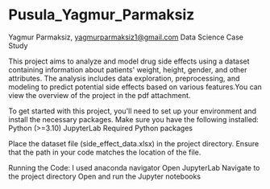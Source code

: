 # Pusula_Yagmur_Parmaksiz
Yagmur Parmaksiz, yagmurparmaksiz1@gmail.com
Data Science Case Study

This project aims to analyze and model drug side effects using a dataset containing information about patients' weight, height, gender, and other attributes. The analysis includes data exploration, preprocessing, and modeling to predict potential side effects based on various features.You can view the overview of the project in the pdf attachment.

To get started with this project, you'll need to set up your environment and install the necessary packages. Make sure you have the following installed:
Python (>=3.10)
JupyterLab
Required Python packages

Place the dataset file (side_effect_data.xlsx) in the project directory. Ensure that the path in your code matches the location of the file.

Running the Code:
I used anaconda navigator
Open JupyterLab
Navigate to the project directory
Open and run the Jupyter notebooks
